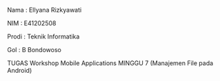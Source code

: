 Nama : Ellyana Rizkyawati

NIM : E41202508

Prodi : Teknik Informatika

Gol : B Bondowoso

TUGAS Workshop Mobile Applications MINGGU 7 (Manajemen File pada Android)
